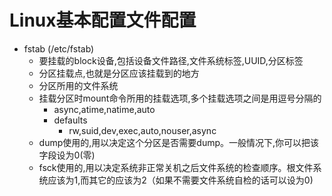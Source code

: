 # Linux基本配置文件配置
- fstab (/etc/fstab)
  - 要挂载的block设备,包括设备文件路径,文件系统标签,UUID,分区标签
  - 分区挂载点,也就是分区应该挂载到的地方
  - 分区所用的文件系统
  - 挂载分区时mount命令所用的挂载选项,多个挂载选项之间是用逗号分隔的
    - async,atime,natime,auto
    - defaults
      - rw,suid,dev,exec,auto,nouser,async
  - dump使用的,用以决定这个分区是否需要dump。一般情况下,你可以把该字段设为0(零)
  - fsck使用的,用以决定系统非正常关机之后文件系统的检查顺序。根文件系统应该为1,而其它的应该为2（如果不需要文件系统自检的话可以设为0)